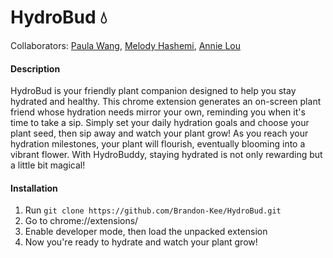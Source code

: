 # HydroBud 💧

Collaborators: <a href="https://github.com/paulatwang" target="_blank">Paula Wang</a>, <a href="https://github.com/melodyhashemi" target="_blank">Melody Hashemi</a>, <a href="https://github.com/annielouu" target="_blank">Annie Lou</a>  

#### Description
HydroBud is your friendly plant companion designed to help you stay hydrated and healthy. This chrome extension generates an on-screen plant friend whose hydration needs mirror your own, reminding you when it's time to take a sip. Simply set your daily hydration goals and choose your plant seed, then sip away and watch your plant grow! As you reach your hydration milestones, your plant will flourish, eventually blooming into a vibrant flower. With HydroBuddy, staying hydrated is not only rewarding but a little bit magical!

#### Installation 
1. Run `git clone https://github.com/Brandon-Kee/HydroBud.git`
2. Go to chrome://extensions/
3. Enable developer mode, then load the unpacked extension
4. Now you're ready to hydrate and watch your plant grow!

